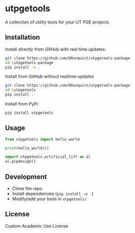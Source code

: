 # utpgetools

A collection of utility tools for your UT PGE projects.

## Installation

Install directly from GitHub with real time updates:

```bash
git clone https://github.com/bRunquist/utpgetools-package
cd \utpgetools-package
pip install -e .
```
Install from GitHub without realtime updates
```bash
git clone https://github.com/bRunquist/utpgetools-package
cd \utpgetools
pip install .
```

Install from PyPi:

```bash
pip install utpgetools
```

## Usage

```python
from utpgetools import hello_world

print(hello_world())
```
```python
import utpgetools.artificial_lift as al
al.pcpdesign()
```

## Development

- Clone the repo
- Install dependencies (`pip install -e .`)
- Modify/add your tools in `utpgetools/`

## License

Custom Academic Use License
